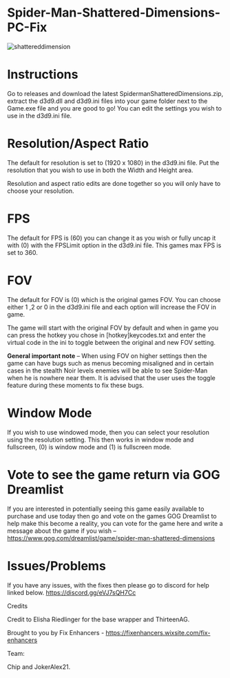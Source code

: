 # Spider-Man-Shattered-Dimensions-PC-Fix

![shattereddimension](https://github.com/user-attachments/assets/d462980f-5290-4249-a518-e98806c0dcb6)

# Instructions
Go to releases and download the latest SpidermanShatteredDimensions.zip, extract the d3d9.dll and d3d9.ini files into your game folder next to the Game.exe file and you are good to go! You can edit the settings you wish to use in the d3d9.ini file.

# Resolution/Aspect Ratio
The default for resolution is set to (1920 x 1080) in the d3d9.ini file. Put the resolution that you wish to use in both the Width and Height area.

Resolution and aspect ratio edits are done together so you will only have to choose your resolution.

# FPS
The default for FPS is (60) you can change it as you wish or fully uncap it with (0) with the FPSLimit option in the d3d9.ini file. This games max FPS is set to 360.

# FOV
The default for FOV is (0) which is the original games FOV. You can choose either 1 ,2 or 0 in the d3d9.ini file and each option will increase the FOV in game.

The game will start with the original FOV by default and when in game you can press the hotkey you chose in [hotkey]keycodes.txt and enter the virtual code in the ini to toggle between the original and new FOV setting.

**General important note** – When using FOV on higher settings then the game can have bugs such as menus becoming misaligned and in certain cases in the stealth Noir levels enemies will be able to see Spider-Man when he is nowhere near them. It is advised that the user uses the toggle feature during these moments to fix these bugs.

# Window Mode
If you wish to use windowed mode, then you can select your resolution using the resolution setting. This then works in window mode and fullscreen, (0) is window mode and (1) is fullscreen mode.

# Vote to see the game return via GOG Dreamlist
If you are interested in potentially seeing this game easily available to purchase and use today then go and vote on the games GOG Dreamlist to help make this become a reality, you can vote for the game here and write a message about the game if you wish – https://www.gog.com/dreamlist/game/spider-man-shattered-dimensions 

# Issues/Problems
If you have any issues, with the fixes then please go to discord for help linked below. https://discord.gg/eVJ7sQH7Cc

Credits

Credit to Elisha Riedlinger for the base wrapper and ThirteenAG.

Brought to you by Fix Enhancers - https://fixenhancers.wixsite.com/fix-enhancers

Team:

Chip and JokerAlex21.
